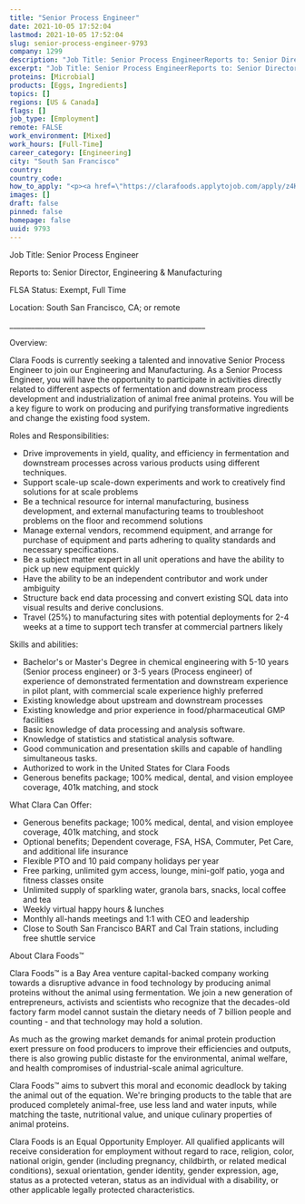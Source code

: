 ```yaml
---
title: "Senior Process Engineer"
date: 2021-10-05 17:52:04
lastmod: 2021-10-05 17:52:04
slug: senior-process-engineer-9793
company: 1299
description: "Job Title: Senior Process EngineerReports to: Senior Director, Engineering & ManufacturingFLSA Status: Exempt, Full TimeLocation: South San Francisco, CA; or remote______________________________________________________Overview:"
excerpt: "Job Title: Senior Process EngineerReports to: Senior Director, Engineering & ManufacturingFLSA Status: Exempt, Full TimeLocation: South San Francisco, CA; or remote______________________________________________________Overview:"
proteins: [Microbial]
products: [Eggs, Ingredients]
topics: []
regions: [US & Canada]
flags: []
job_type: [Employment]
remote: FALSE
work_environment: [Mixed]
work_hours: [Full-Time]
career_category: [Engineering]
city: "South San Francisco"
country: 
country_code: 
how_to_apply: "<p><a href=\"https://clarafoods.applytojob.com/apply/z4K0iLpwvD/Senior-Process-Engineer\">https://clarafoods.applytojob.com/apply/z4K0iLpwvD/Senior-Process-Engin…</a></p>"
images: []
draft: false
pinned: false
homepage: false
uuid: 9793
---
```

Job Title: Senior Process Engineer

Reports to: Senior Director, Engineering & Manufacturing

FLSA Status: Exempt, Full Time

Location: South San Francisco, CA; or remote

\_\_\_\_\_\_\_\_\_\_\_\_\_\_\_\_\_\_\_\_\_\_\_\_\_\_\_\_\_\_\_\_\_\_\_\_\_\_\_\_\_\_\_\_\_\_\_\_\_\_\_\_\_\_

Overview:

Clara Foods is currently seeking a talented and innovative Senior
Process Engineer to join our Engineering and Manufacturing. As a Senior
Process Engineer, you will have the opportunity to participate in
activities directly related to different aspects of fermentation and
downstream process development and industrialization of animal free
animal proteins. You will be a key figure to work on producing and
purifying transformative ingredients and change the existing food
system.

Roles and Responsibilities:

-   Drive improvements in yield, quality, and efficiency in fermentation
    and downstream processes across various products using different
    techniques.
-   Support scale-up scale-down experiments and work to creatively find
    solutions for at scale problems
-   Be a technical resource for internal manufacturing, business
    development, and external manufacturing teams to troubleshoot
    problems on the floor and recommend solutions
-   Manage external vendors, recommend equipment, and arrange for
    purchase of equipment and parts adhering to quality standards and
    necessary specifications.
-   Be a subject matter expert in all unit operations and have the
    ability to pick up new equipment quickly
-   Have the ability to be an independent contributor and work under
    ambiguity
-   Structure back end data processing and convert existing SQL data
    into visual results and derive conclusions.
-   Travel (25%) to manufacturing sites with potential deployments for
    2-4 weeks at a time to support tech transfer at commercial partners
    likely

Skills and abilities:

-   Bachelor's or Master\'s Degree in chemical engineering with 5-10
    years (Senior process engineer) or 3-5 years (Process engineer) of
    experience of demonstrated fermentation and downstream experience in
    pilot plant, with commercial scale experience highly preferred
-   Existing knowledge about upstream and downstream processes 
-   Existing knowledge and prior experience in food/pharmaceutical GMP
    facilities
-   Basic knowledge of data processing and analysis software.
-   Knowledge of statistics and statistical analysis software. 
-   Good communication and presentation skills and capable of handling
    simultaneous tasks.
-   Authorized to work in the United States for Clara Foods
-   Generous benefits package; 100% medical, dental, and vision employee
    coverage, 401k matching, and stock

What Clara Can Offer:

-   Generous benefits package; 100% medical, dental, and vision employee
    coverage, 401k matching, and stock
-   Optional benefits; Dependent coverage, FSA, HSA, Commuter, Pet Care,
    and additional life insurance
-   Flexible PTO and 10 paid company holidays per year
-   Free parking, unlimited gym access, lounge, mini-golf patio, yoga
    and fitness classes onsite 
-   Unlimited supply of sparkling water, granola bars, snacks, local
    coffee and tea
-   Weekly virtual happy hours & lunches
-   Monthly all-hands meetings and 1:1 with CEO and leadership
-   Close to South San Francisco BART and Cal Train stations, including
    free shuttle service

About Clara Foods™

Clara Foods™ is a Bay Area venture capital-backed company working
towards a disruptive advance in food technology by producing animal
proteins without the animal using fermentation. We join a new generation
of entrepreneurs, activists and scientists who recognize that the
decades-old factory farm model cannot sustain the dietary needs of 7
billion people and counting - and that technology may hold a solution. 

As much as the growing market demands for animal protein production
exert pressure on food producers to improve their efficiencies and
outputs, there is also growing public distaste for the environmental,
animal welfare, and health compromises of industrial-scale animal
agriculture. 

Clara Foods™ aims to subvert this moral and economic deadlock by taking
the animal out of the equation. We're bringing products to the table
that are produced completely animal-free, use less land and water
inputs, while matching the taste, nutritional value, and unique culinary
properties of animal proteins.

Clara Foods is an Equal Opportunity Employer. All qualified applicants
will receive consideration for employment without regard to race,
religion, color, national origin, gender (including pregnancy,
childbirth, or related medical conditions), sexual orientation, gender
identity, gender expression, age, status as a protected veteran, status
as an individual with a disability, or other applicable legally
protected characteristics.
